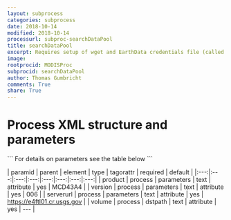 ```yaml
---
layout: subprocess
categories: subprocess
date: 2018-10-14
modified: 2018-10-14
processurl: subproc-searchDataPool
title: searchDataPool
excerpt: Requires setup of wget and EarthData credentials file (called .netrc in user home path)
image: 
rootprocid: MODISProc
subprocid: searchDataPool
author: Thomas Gumbricht
comments: True
share: True
---
```


<h1 class='foot-description'>Process XML structure and parameters</h1>
```
For details on parameters see the table below
<?xml version="1.0" ?>
<process>
  <!--Generated from python-->
  <userproj plotid="yourplotid" projectid="yourprojectid" siteid="yoursiteid" system="systemid" tractid="yourtractid" userid="youruserid"/>
  <period endday="DD" endmonth="MM" endyear="YYYY" seasonendday="DD" seasonendmonth="MM" seasonstartday="DD" seasonstartmonth="MM" startday="DD" startmonth="MM" startyear="YYYY" timestep="timestep"/>
  <parameters product="txtstring" serverurl="txtstring" version="txtstring"/>
  <dstpath volume="txtstring"/>
</process>
```

| paramid | parent | element | type | tagorattr | required | default |
|:---:|:---:|:---:|:---:|:---:|:---:|:---:|:---:|
| product | process | parameters | text | attribute | yes | MCD43A4 |
| version | process | parameters | text | attribute | yes | 006 |
| serverurl | process | parameters | text | attribute | yes | https://e4ftl01.cr.usgs.gov |
| volume | process | dstpath | text | attribute | yes | --- |
